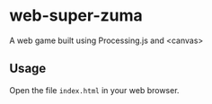 web-super-zuma
==============

A web game built using Processing.js and &lt;canvas>

Usage
-----

Open the file `index.html` in your web browser.